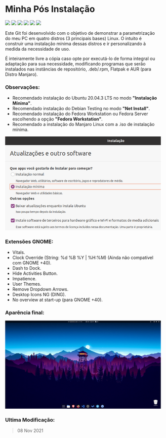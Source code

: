 # Minha Pós Instalação #

<img src="https://img.shields.io/badge/License-GPLv3-blue.svg?style=for-the-badge"> <img src="https://img.shields.io/badge/Shell_Script-121011?style=for-the-badge&logo=gnu-bash&logoColor=white"> <img src="https://img.shields.io/badge/Ubuntu-E95420?style=for-the-badge&logo=ubuntu&logoColor=white"> <img src="https://img.shields.io/badge/Debian-A81D33?style=for-the-badge&logo=debian&logoColor=white"> <img src="https://img.shields.io/badge/Fedora-294172?style=for-the-badge&logo=fedora&logoColor=white"> <img src="https://img.shields.io/badge/manjaro-35BF5C?style=for-the-badge&logo=manjaro&logoColor=white">

Este Git foi desenvolvido com o objetivo de demonstrar a parametrização do meu PC em quatro distros (3 principais bases) Linux. O intuito é construir uma instalação mínima dessas distros e ir personalizando à medida da necessidade de uso.

É inteiramente livre a cópia caso opte por executá-lo de forma integral ou adaptação para sua necessidade, modificando programas que serão instalados nas instâncias de repositório, .deb/.rpm, Flatpak e AUR (para Distro Manjaro).

### Observações:

- Recomendado instalação do Ubuntu 20.04.3 LTS no modo **"Instalação Mínima"**.
- Recomendado instalação do Debian Testing no modo **"Net Install"**.
- Recomendado instalação do Fedora Workstation ou Fedora Server escolhendo a opção **"Fedora Workstation"**.
- Recomendado a instalação do Manjaro Linux com a .iso de instalação mínima.

![](assets/compiled.gif)
### Extensões GNOME:

- Vitals.
- Clock Override (String: %d %B %Y  |  %H:%M) (Ainda não compatível com GNOME +40).
- Dash to Dock.
- Hide Activities Button.
- Impatience.
- User Themes.
- Remove Dropdown Arrows.
- Desktop Icons NG (DING).
- No overview at start-up (para GNOME +40).

### Aparência final:

![](assets/screenshot.png)

### Ultima Modificação:
>08 Nov 2021
